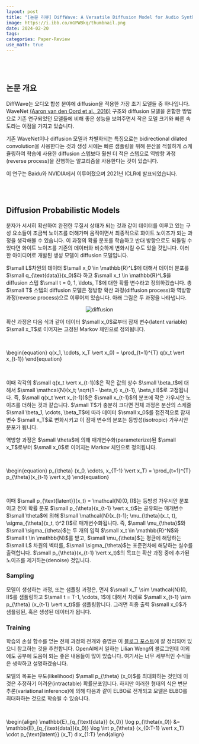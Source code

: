 ```yaml
---
layout: post
title: "[논문 리뷰] DiffWave: A Versatile Diffusion Model for Audio Synthesis"
image: https://i.ibb.co/mGPWBkq/thumbnail.png
date: 2024-02-20
tags: 
categories: Paper-Review
use_math: true
---
```


<br><br>

## 논문 개요

DiffWave는 오디오 합성 분야에 diffusion을 적용한 가장 초기 모델들 중 하나입니다. WaveNet [(Aaron van den Oord et al., 2016)](http://arxiv.org/abs/1609.03499) 구조와 diffusion 모델을 혼합한 방법으로 기존 연구되었던 모델들에 비해 좋은 성능을 보여주면서 작은 모델 크기와 빠른 속도라는 이점을 가지고 있습니다.

기존 WaveNet이나 diffusion 모델과 차별화되는 특징으로는 bidirectional dilated convolution을 사용한다는 것과 생성 시에는 빠른 샘플링을 위해 분산을 적절하게 스케쥴링하여 학습에 사용한 diffusion 스텝보다 훨씬 더 적은 스텝으로 역방향 과정(reverse process)을 진행하는 알고리즘을 사용한다는 것이 있습니다.

이 연구는 Baidu와 NVIDIA에서 이루어졌으며 2021년 ICLR에 발표되었습니다.

<br><br>

## Diffusion Probabilistic Models

분자가 서서히 확산하여 완전한 무질서 상태가 되는 것과 같이 데이터를 이루고 있는 구성 요소들이 조금씩 노이즈를 더해가며 움직이면서 최종적으로 화이트 노이즈가 되는 과정을 생각해볼 수 있습니다. 이 과정의 확률 분포를 학습하고 반대 방향으로도 되돌릴 수 있다면 화이트 노이즈를 기존의 데이터와 비슷하게 변화시킬 수도 있을 것입니다. 이러한 아이디어로 개발된 생성 모델이 diffusion 모델입니다.

$\small L$차원의 데이터 $\small x_0 \in \mathbb{R}^L$에 대해서 데이터 분포를 $\small q_{\text{data}}(x_0)$라 하고 $\small x_t \in \mathbb{R}^L$을 diffusion 스텝 $\small t = 0, 1, \ldots, T$에 대한 확률 변수라고 정의하겠습니다. 총 $\small T$ 스텝의 diffusion 모델은 정방향 확산 과정(diffusion process)와 역방향 과정(reverse process)으로 이루어져 있습니다. 아래 그림은 두 과정을 나타냅니다.

<p align="center">
    <img src="https://i.ibb.co/PrG18xd/diffusion.png" alt="diffusion" border="0">
</p>

확산 과정은 다음 식과 같이 데이터 $\small x_0$로부터 잠재 변수(latent variable) $\small x_T$로 이어지는 고정된 Markov 체인으로 정의됩니다.

<br>

\begin{equation}
q(x_1, \cdots, x_T \vert x_0) = \prod_{t=1}^{T} q(x_t \vert x_{t-1})
\end{equation}

<br>

이때 각각의 $\small q(x_t \vert x_{t-1})$은 작은 값의 상수 $\small \beta_t$에 대해서 $\small \mathcal{N}(x_t; \sqrt{1 - \beta_t} x_{t-1}, \beta_t I)$로 고정됩니다. 즉, $\small q(x_t \vert x_{t-1})$은 $\small x_{t-1}$의 분포에 작은 가우시안 노이즈를 더하는 것과 같습니다. $\small T$가 충분히 크다면 전체 과정은 분산의 스케쥴 $\small \beta_1, \cdots, \beta_T$에 따라 데이터 $\small x_0$를 점진적으로 잠재 변수 $\small x_T$로 변화시키고 이 잠재 변수의 분포는 등방성(isotropic) 가우시안 분포가 됩니다.

역방향 과정은 $\small \theta$에 의해 매개변수화(parameterize)된 $\small x_T$로부터 $\small x_0$로 이어지는 Markov 체인으로 정의됩니다.

<br>

\begin{equation}
p_{\theta} (x_0, \cdots, x_{T-1} \vert x_T) = \prod_{t=1}^{T} p_{\theta}(x_{t-1} \vert x_t)
\end{equation}

<br>

이때 $\small p_{\text{latent}}(x_t) = \mathcal{N}(0, I)$는 등방성 가우시안 분포이고 전이 확률 분포 $\small p_{\theta}(x_{t-1} \vert x_t)$는 공유되는 매개변수 $\small \theta$에 의해 $\small \mathcal{N}(x_{t-1}; \mu_{\theta}(x_t, t), \sigma_{\theta}(x_t, t)^2 I)$로 매개변수화됩니다. 즉, $\small \mu_{\theta}$와 $\small \sigma_{\theta}$는 두 개의 입력 $\small x_t \in \mathbb{R}^N$와 $\small t \in \mathbb{N}$를 받고, $\small \mu_{\theta}$는 평균에 해당하는 $\small L$ 차원의 벡터를, $\small \sigma_{\theta}$는 표준편차에 해당하는 실수를 출력합니다. $\small p_{\theta}(x_{t-1} \vert x_t)$의 목표는 확산 과정 중에 추가된 노이즈를 제거하는(denoise) 것입니다.

### Sampling

모델이 생성하는 과정, 또는 샘플링 과정은, 먼저 $\small x_T \sim \mathcal{N}(0, I)$를 샘플링하고 $\small t = T-1, \cdots, 1$에 대해서 차례로 $\small x_{t-1} \sim p_{\theta} (x_{t-1} \vert x_t)$를 샘플링합니다. 그러면 최종 출력 $\small x_0$가 샘플링된, 혹은 생성된 데이터가 됩니다.

### Training

학습의 손실 함수를 얻는 전체 과정의 전개와 증명은 이 [블로그 포스트](https://lilianweng.github.io/posts/2021-07-11-diffusion-models)에 잘 정리되어 있으니 참고하는 것을 추천합니다. OpenAI에서 일하는 Lilian Weng의 블로그인데 이외에도 공부에 도움이 되는 좋은 내용들이 많이 있습니다. 여기서는 너무 세부적인 수식들은 생략하고 설명하겠습니다. 

모델의 목표는 우도(likelihood) $\small p_{\theta} (x_0)$를 최대화하는 것인데 이것은 추정하기 어려운(intractable) 확률분포입니다. 하지만 이러한 형태의 식은 변분 추론(variational inference)에 의해 다음과 같이 ELBO로 전개되고 모델은 ELBO를 최대화하는 것으로 학습될 수 있습니다.

<br>

\begin{align}
\mathbb{E}\_{q\_{\text{data}} (x_0)} \log p\_{\theta(x\_0)} &= \mathbb{E}\_{q\_{\text{data}}(x\_0)} \log \int p_{\theta} (x_{0:T-1} \vert x_T) \cdot p_{\text{latent}} (x_T) d x_{1:T}
\end{align}

<br>

